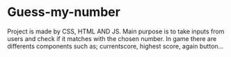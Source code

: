 # Guess-my-number
Project is made by CSS, HTML AND JS.
Main purpose is to take inputs from users and check if it matches with the chosen number.
In game there are differents components such as; currentscore, highest score, again button...
